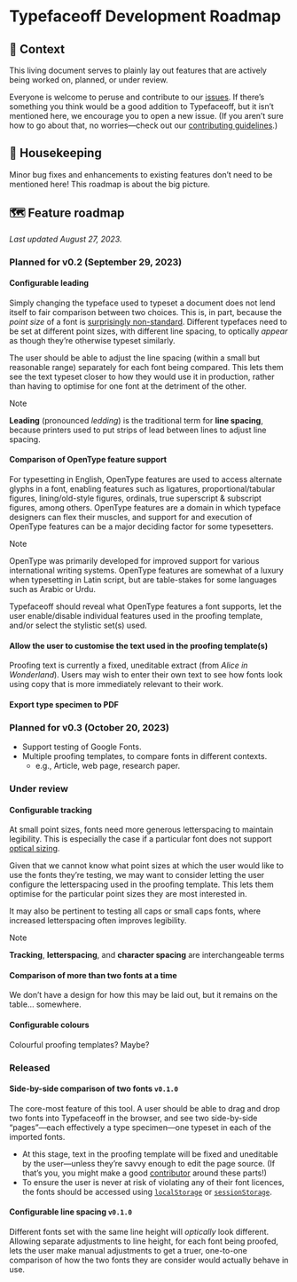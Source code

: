# Typefaceoff Development Roadmap

## 👋 Context

This living document serves to plainly lay out features that are actively being worked on, planned, or under review.

Everyone is welcome to peruse and contribute to our [issues](https://github.com/typefaceoff/typefaceoff/issues). If there’s something you think would be a good addition to Typefaceoff, but it isn’t mentioned here, we encourage you to open a new issue. (If you aren’t sure how to go about that, no worries—check out our [contributing guidelines](CONTRIBUTING.md).)

## 🧹 Housekeeping

Minor bug fixes and enhancements to existing features don’t need to be mentioned here! This roadmap is about the big picture.

## 🗺️ Feature roadmap

*Last updated August 27, 2023.*

### Planned for v0.2 (September 29, 2023)

#### Configurable leading

Simply changing the typeface used to typeset a document does not lend itself to fair comparison between two choices. This is, in part, because the *point size* of a font is [surprisingly non-standard](https://tonsky.me/blog/font-size). Different typefaces need to be set at different point sizes, with different line spacing, to optically *appear* as though they’re otherwise typeset similarly.

The user should be able to adjust the line spacing (within a small but reasonable range) separately for each font being compared. This lets them see the text typeset closer to how they would use it in production, rather than having to optimise for one font at the detriment of the other.

> [!NOTE]
> **Leading** (pronounced *ledding*) is the traditional term for **line spacing**, because printers used to put strips of lead between lines to adjust line spacing.

#### Comparison of OpenType feature support

For typesetting in English, OpenType features are used to access alternate glyphs in a font, enabling features such as ligatures, proportional/tabular figures, lining/old-style figures, ordinals, true superscript & subscript figures, among others. OpenType features are a domain in which typeface designers can flex their muscles, and support for and execution of OpenType features can be a major deciding factor for some typesetters.

> [!NOTE]
> OpenType was primarily developed for improved support for various international writing systems. OpenType features are somewhat of a luxury when typesetting in Latin script, but are table-stakes for some languages such as Arabic or Urdu.

Typefaceoff should reveal what OpenType features a font supports, let the user enable/disable individual features used in the proofing template, and/or select the stylistic set(s) used.

#### Allow the user to customise the text used in the proofing template(s)

Proofing text is currently a fixed, uneditable extract (from *Alice in Wonderland*). Users may wish to enter their own text to see how fonts look using copy that is more immediately relevant to their work.

#### Export type specimen to PDF

### Planned for v0.3 (October 20, 2023)

- Support testing of Google Fonts.
- Multiple proofing templates, to compare fonts in different contexts.
	- e.g., Article, web page, research paper.

### Under review

#### Configurable tracking

At small point sizes, fonts need more generous letterspacing to maintain legibility. This is especially the case if a particular font does not support [optical sizing](https://justanotherfoundry.com/size-specific-adjustments-to-type-designs).

Given that we cannot know what point sizes at which the user would like to use the fonts they’re testing, we may want to consider letting the user configure the letterspacing used in the proofing template. This lets them optimise for the particular point sizes they are most interested in.

It may also be pertinent to testing all caps or small caps fonts, where increased letterspacing often improves legibility.

> [!NOTE]
> **Tracking**, **letterspacing**, and **character spacing** are interchangeable terms

#### Comparison of more than two fonts at a time

We don’t have a design for how this may be laid out, but it remains on the table… somewhere.

#### Configurable colours

Colourful proofing templates? Maybe?

### Released

#### Side-by-side comparison of two fonts `v0.1.0`

The core-most feature of this tool. A user should be able to drag and drop two fonts into Typefaceoff in the browser, and see two side-by-side “pages”—each effectively a type specimen—one typeset in each of the imported fonts.

- At this stage, text in the proofing template will be fixed and uneditable by the user—unless they’re savvy enough to edit the page source. (If that’s you, you might make a good [contributor](CONTRIBUTING.md) around these parts!)
- To ensure the user is never at risk of violating any of their font licences, the fonts should be accessed using [`localStorage`](https://developer.mozilla.org/en-US/docs/Web/API/Window/localStorage) or [`sessionStorage`](https://developer.mozilla.org/en-US/docs/Web/API/Window/sessionStorage).

#### Configurable line spacing `v0.1.0`

Different fonts set with the same line height will *optically* look different. Allowing separate adjustments to line height, for each font being proofed, lets the user make manual adjustments to get a truer, one-to-one comparison of how the two fonts they are consider would actually behave in use.
